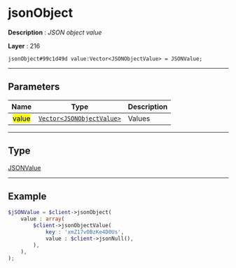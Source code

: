 # jsonObject

**Description** : *JSON object value*

**Layer** : 216

```tl
jsonObject#99c1d49d value:Vector<JSONObjectValue> = JSONValue;
```

---

## Parameters

| Name | Type | Description |
| :---: | :---: | :--- |
| <mark>value</mark> | [`Vector<JSONObjectValue>`](type/JSONObjectValue) | Values |

---

## Type

[JSONValue](type/JSONValue)

---

## Example

```php
$jSONValue = $client->jsonObject(
	value : array(
		$client->jsonObjectValue(
			key : 'xmZ17vOBzKe4D0Us',
			value : $client->jsonNull(),
		),
	),
);
```